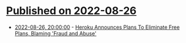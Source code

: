 # [Published on 2022-08-26](index.md)

* [2022-08-26, 20:00:00](https://developers.slashdot.org/story/22/08/26/188231/heroku-announces-plans-to-eliminate-free-plans-blaming-fraud-and-abuse?utm_source=rss1.0mainlinkanon&utm_medium=feed) - [Heroku Announces Plans To Eliminate Free Plans, Blaming 'Fraud and Abuse'](https://developers.slashdot.org/story/22/08/26/188231/heroku-announces-plans-to-eliminate-free-plans-blaming-fraud-and-abuse?utm_source=rss1.0mainlinkanon&utm_medium=feed)
